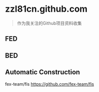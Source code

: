 # zzl81cn.github.com
> 作为我关注的Github项目资料收集

## FED

## BED

## Automatic Construction

fex-team/fis https://github.com/fex-team/fis